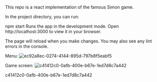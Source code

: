 This repo is a react implementation of the famous Simon game.

In the project directory, you can run:

npm start Runs the app in the development mode. Open http://localhost:3000 to view it in your browser.

The page will reload when you make changes. You may also see any lint errors in the console.

Menu: 
![ec92a8ec-0274-4144-895d-797b8f5eabf5](https://github.com/Yoni2222/Simon/assets/55746609/9095ba99-2d01-466b-afe0-eee19f0a10c5)


Game screen:
![c41412c0-0afb-400e-b67e-1ed7d8c7a442](https://github.com/Yoni2222/Simon/assets/55746609/786b52c5-2a90-492b-bf7c-9b0b0a456ffb)

c41412c0-0afb-400e-b67e-1ed7d8c7a442
